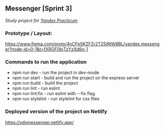 ## Messenger [Sprint 3]
_Study project for [Yandex Practicum](https://practicum.yandex.kz/)_

### Prototype / Layout:
https://www.figma.com/proto/4nCFp5KZFZr2T2SjRtW8BL/yandex.messenger?node-id=0-1&t=fXROF0bjTzYzXd6o-1

### Commands to run the application

* npm run dev     - run the project in dev-mode
* npm run start   - build and run the project on the express server
* npm run build   - build the project
* npm run lint    - run eslint
* npm run lint:fix - run eslint with --fix flag
* npm run stylelint - run stylelint for css files

### Deployed version of the project on Netlify
https://ydxmessenger.netlify.app/
